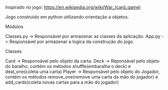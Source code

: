 Inspirado no jogo: https://en.wikipedia.org/wiki/War_(card_game)

Jogo construido em python utilizando orientação a objetos.

Módulos

Classes.py -> Responsável por armazenar as classes da aplicação.
App.py -> Responsável por armazenar a logíca da construção do jogo.

Classes

Card -> Responsável pelo objeto da carta.
Deck -> Reponsável pelo objeto do baralho, contém os métodos shuffle(embaralha o deck) e deal_one(coleta uma carta)
Player -> Responsável pelo objeto do Jogador, contém os métodos remove_one(remove uma carta da mão do jogador) e add_cards(coleta novas cartas para a mão do jogador)


    
